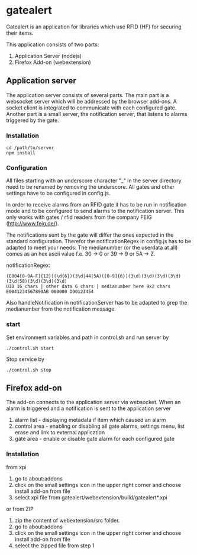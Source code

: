 # gatealert

Gatealert is an application for libraries which use RFID (HF) for securing their items. 

This application consists of two parts:
1. Application Server (nodejs)
2. Firefox Add-on (webextension)

## Application server

The application server consists of several parts. The main part is a websocket server which will be addressed by the browser add-ons. A socket client is integrated to communicate with each configured gate. Another part is a small server, the notification server, that listens to alarms triggered by the gate.


### Installation

    cd /path/to/server
    npm install
    
### Configuration

All files starting with an underscore character "\_" in the server directory need to be renamed by removing the underscore.
All gates and other settings have to be configured in config.js.

In order to receive alarms from an RFID gate it has to be run in notification mode and to be configured to send alarms to the notification server. This only works with gates / rfid readers from the company FEIG (http://www.feig.de/).

The notifications sent by the gate will differ the ones expected in the standard configuration. Therefor the notificationRegex in config.js has to be adapted to meet your needs. The medianumber (or the userdata at all) comes as an hex ascii value f.e. 30 -> 0 or 39 -> 9 or 5A -> Z.

notificationRegex: 
    
    (E004[0-9A-F]{12})(\d{6})(3\d|44|5A)([0-9]{6})(3\d)(3\d)(3\d)(3\d)(3\d|58)(3\d)(3\d)(3\d)
    UID 16 chars | other data 6 chars | medianumber here 9x2 chars
    E0041234567890AB 000000 D00123454

Also handleNotification in notificationServer has to be adapted to grep the medianumber from the notification message.

### start

Set environment variables and path in control.sh and run server by

    ./control.sh start
    
Stop service by

    ./control.sh stop


## Firefox add-on
 
The add-on connects  to the application server via websocket. When an alarm is triggered and a notification is sent to the application server

1. alarm list - displaying metadata if item which caused an alarm
2. control area - enabling or disabling all gate alarms, settings menu, list erase and link to external application
3. gate area - enable or disable gate alarm for each configured gate

### Installation

from xpi
 
1. go to about:addons
2. click on the small settings icon in the upper right corner and choose install add-on from file
3. select xpi file from gatealert/webextension/build/gatealert*.xpi  

or from ZIP

1. zip the content of webextension/src folder.
2. go to about:addons
3. click on the small settings icon in the upper right corner and choose install add-on from file
4. select the zipped file from step 1

